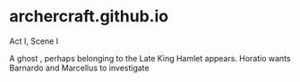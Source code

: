 archercraft.github.io
=====================
Act I, Scene I

A ghost , perhaps belonging to the Late King Hamlet appears. Horatio wants Barnardo and Marcellus to investigate
